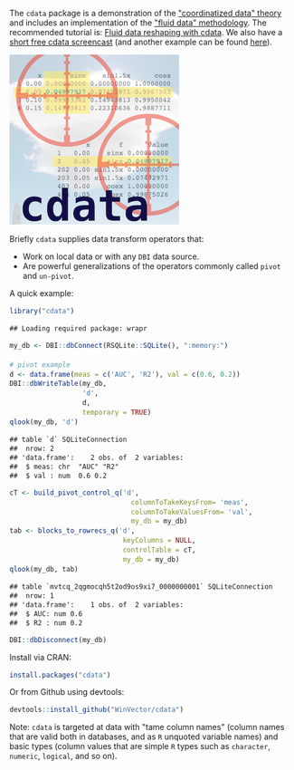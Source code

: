 
<!-- README.md is generated from README.Rmd. Please edit that file -->
The `cdata` package is a demonstration of the ["coordinatized data" theory](http://winvector.github.io/FluidData/RowsAndColumns.html) and includes an implementation of the ["fluid data" methodology](http://winvector.github.io/FluidData/FluidData.html). The recommended tutorial is: [Fluid data reshaping with cdata](http://winvector.github.io/FluidData/FluidDataReshapingWithCdata.html). We also have a [short free cdata screencast](https://youtu.be/4cYbP3kbc0k) (and another example can be found [here](http://winvector.github.io/FluidData/DataWranglingAtScale.html)).

![](https://raw.githubusercontent.com/WinVector/cdata/master/tools/cdata.png)

Briefly `cdata` supplies data transform operators that:

-   Work on local data or with any `DBI` data source.
-   Are powerful generalizations of the operators commonly called `pivot` and `un-pivot`.

A quick example:

``` r
library("cdata")
```

    ## Loading required package: wrapr

``` r
my_db <- DBI::dbConnect(RSQLite::SQLite(), ":memory:")

# pivot example
d <- data.frame(meas = c('AUC', 'R2'), val = c(0.6, 0.2))
DBI::dbWriteTable(my_db,
                  'd',
                  d,
                  temporary = TRUE)
qlook(my_db, 'd')
```

    ## table `d` SQLiteConnection 
    ##  nrow: 2 
    ## 'data.frame':    2 obs. of  2 variables:
    ##  $ meas: chr  "AUC" "R2"
    ##  $ val : num  0.6 0.2

``` r
cT <- build_pivot_control_q('d',
                              columnToTakeKeysFrom= 'meas',
                              columnToTakeValuesFrom= 'val',
                              my_db = my_db)
tab <- blocks_to_rowrecs_q('d',
                            keyColumns = NULL,
                            controlTable = cT,
                            my_db = my_db)
qlook(my_db, tab)
```

    ## table `mvtcq_2qgmocqh5t2od9os9xi7_0000000001` SQLiteConnection 
    ##  nrow: 1 
    ## 'data.frame':    1 obs. of  2 variables:
    ##  $ AUC: num 0.6
    ##  $ R2 : num 0.2

``` r
DBI::dbDisconnect(my_db)
```

Install via CRAN:

``` r
install.packages("cdata")
```

Or from Github using devtools:

``` r
devtools::install_github("WinVector/cdata")
```

Note: `cdata` is targeted at data with "tame column names" (column names that are valid both in databases, and as `R` unquoted variable names) and basic types (column values that are simple `R` types such as `character`, `numeric`, `logical`, and so on).
